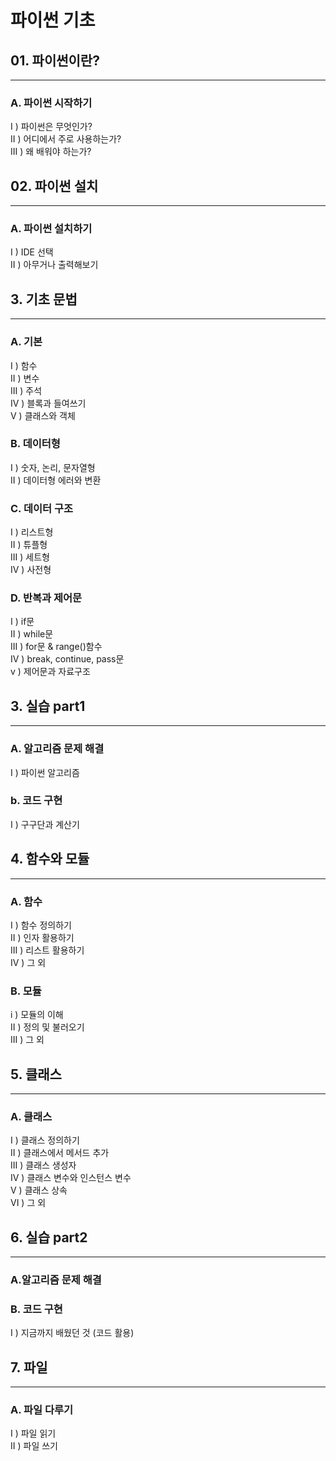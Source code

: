 # 파이썬 기초

## 01. 파이썬이란?
___
### **A. 파이썬 시작하기**
I ) 파이썬은 무엇인가?  
II ) 어디에서 주로 사용하는가?  
III ) 왜 배워야 하는가?

## 02. 파이썬 설치
___
### **A. 파이썬 설치하기**
I ) IDE 선택  
II ) 아무거나 출력해보기

## 3. 기초 문법 
___ 
### **A. 기본**
I ) 함수  
II ) 변수  
III ) 주석  
IV ) 블록과 들여쓰기  
V ) 클래스와 객체  

### **B. 데이터형**
I ) 숫자, 논리, 문자열형  
II ) 데이터형 에러와 변환

### **C. 데이터 구조**
I ) 리스트형  
II ) 튜플형  
III ) 세트형  
IV ) 사전형

### **D. 반복과 제어문**
I ) if문  
II ) while문  
III ) for문 & range()함수  
IV ) break, continue, pass문  
v ) 제어문과 자료구조


## 3. 실습 part1
___
### **A. 알고리즘 문제 해결**
I ) 파이썬 알고리즘

### **b. 코드 구현**
I ) 구구단과 계산기

## 4. 함수와 모듈
___
### **A. 함수**
I ) 함수 정의하기   
II ) 인자 활용하기  
III ) 리스트 활용하기  
IV ) 그 외   

### **B. 모듈**
i ) 모듈의 이해  
II ) 정의 및 불러오기  
III ) 그 외

## 5. 클래스
___
### **A. 클래스**
I ) 클래스 정의하기  
II ) 클래스에서 메서드 추가  
III ) 클래스 생성자  
IV ) 클래스 변수와 인스턴스 변수  
V ) 클래스 상속  
VI ) 그 외  


## 6. 실습 part2
___

### **A.알고리즘 문제 해결**

### **B. 코드 구현**
I ) 지금까지 배웠던 것 (코드 활용)

## 7. 파일
___
### **A. 파일 다루기**
I ) 파일 읽기  
II ) 파일 쓰기